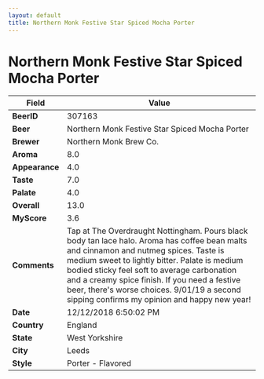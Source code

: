 ```yaml
---
layout: default
title: Northern Monk Festive Star Spiced Mocha Porter
---
```


# Northern Monk Festive Star Spiced Mocha Porter

| Field         | Value     |
|---------------|-----------|
| **BeerID** | 307163 |
| **Beer** | Northern Monk Festive Star Spiced Mocha Porter |
| **Brewer** | Northern Monk Brew Co. |
| **Aroma** | 8.0 |
| **Appearance** | 4.0 |
| **Taste** | 7.0 |
| **Palate** | 4.0 |
| **Overall** | 13.0 |
| **MyScore** | 3.6 |
| **Comments** | Tap at The Overdraught Nottingham. Pours black body tan lace halo. Aroma has coffee bean malts and cinnamon and nutmeg spices. Taste is medium sweet to lightly bitter. Palate is medium bodied sticky feel soft to average carbonation and a creamy spice finish. If you need a festive beer, there's worse choices. 9/01/19 a second sipping confirms my opinion and happy new year! |
| **Date** | 12/12/2018 6:50:02 PM |
| **Country** | England |
| **State** | West Yorkshire |
| **City** | Leeds |
| **Style** | Porter - Flavored |
